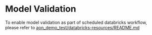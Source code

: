 # Model Validation
To enable model validation as part of scheduled databricks workflow, please refer to [aon_demo_test/databricks-resources/README.md](../databricks-resources/README.md)
